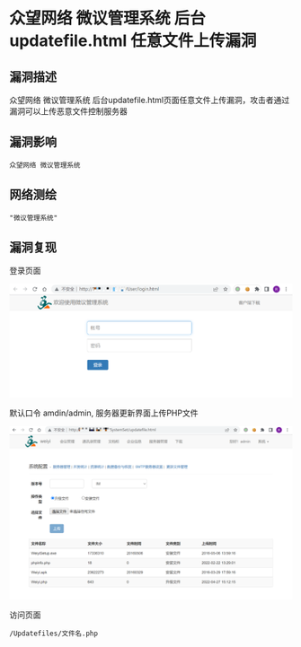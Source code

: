 # 众望网络 微议管理系统 后台updatefile.html 任意文件上传漏洞

## 漏洞描述

众望网络 微议管理系统 后台updatefile.html页面任意文件上传漏洞，攻击者通过漏洞可以上传恶意文件控制服务器

## 漏洞影响

```
众望网络 微议管理系统
```

## 网络测绘

```
"微议管理系统"
```

## 漏洞复现

登录页面

![image-20220525103602413](./images/202205251036461.png)

默认口令 amdin/admin, 服务器更新界面上传PHP文件

![image-20220525103740928](./images/202205251037014.png)

访问页面

```
/Updatefiles/文件名.php
```